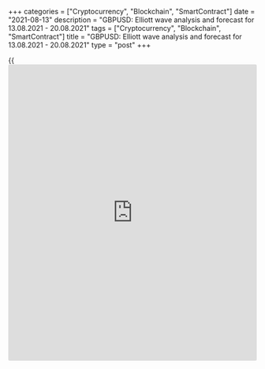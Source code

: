 +++
categories = ["Cryptocurrency", "Blockchain", "SmartContract"]
date = "2021-08-13"
description = "GBPUSD: Elliott wave analysis and forecast for 13.08.2021 - 20.08.2021"
tags = ["Cryptocurrency", "Blockchain", "SmartContract"]
title = "GBPUSD: Elliott wave analysis and forecast for 13.08.2021 - 20.08.2021"
type = "post"
+++

{{<iframe id="large-banner" src="https://www.bounty.group/#slide=5.0" width="100%" height="600" scrolling="no" style="border: 0px solid rgb(216, 221, 230); border-radius: 3px;">}}

2021-08-13

2021-08-13

GBPUSD: Elliott wave analysis and forecast for 13.08.2021 –
20.08.2021Alex Geuta

 **Main scenario:** consider long positions from corrections above the
level of 1.3730 with a target of 1.3983 – 1.4187.

 **Alternative scenario:** breakout and consolidation below the level of
1.3730 will allow the pair to continue declining to the levels of 1.3573
– 1.3500.

 **Analysis:** the first wave of larger degree (1) finished developing
on the [daily](https://www.fintecher.org/2020/03/03/forex-trading-daily-strategy/) chart, with wave 5 of (1) formed inside. A descending
correction appears to have formed as wave (2) on the H4 chart, with wave
C of (2) completed inside. Apparently, the third wave (3) has started
forming on the H1 chart, with the first counter-trend wave of smaller
degree i of 1 of (3) formed and a correction nearing completion as wave
ii of 1 of (3) inside. If the presumption is correct, the pair will
continue to rise to the levels of 1.3983 – 1.4187 after correction. The
level of 1.3730 is critical in this scenario as its breakout will enable
the pair to continue declining to the levels of 1.3573 – 1.3500.

* * *

* * *

## Price chart of GBPUSD in real time mode

The content of this article reflects the author’s opinion and does not
necessarily reflect the official position of LiteForex. The material
published on this page is provided for informational purposes only and
should not be considered as the provision of investment advice for the
purposes of Directive 2004/39/EC.

Rate this article:

{{value}}

( {{count}} {{title}} )